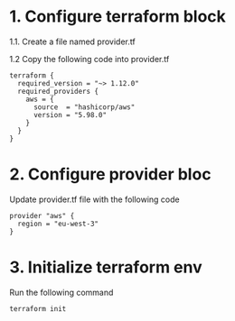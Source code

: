 # 1. Configure terraform block

1.1. Create a file named provider.tf

1.2 Copy the following code into provider.tf

```
terraform {
  required_version = "~> 1.12.0"
  required_providers {
    aws = {
      source  = "hashicorp/aws"
      version = "5.98.0"
    }
  }
}
```

# 2. Configure provider bloc

Update provider.tf file with the following code
```
provider "aws" {
  region = "eu-west-3"
}
```

# 3. Initialize terraform env

Run the following command

```
terraform init
```
